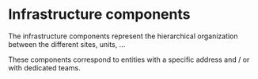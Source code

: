 # Infrastructure components

The infrastructure components represent the hierarchical organization between the different sites, units, ...

These components correspond to entities with a specific address and / or with dedicated teams.